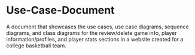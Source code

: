 # Use-Case-Document
A document that showcases the use cases, use case diagrams, sequence diagrams, and class diagrams for the review/delete game info, player information/profiles, and player stats sections in a website created for a college basketball team.

